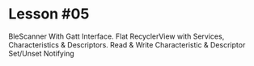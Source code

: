 # Lesson #05
BleScanner With Gatt Interface. Flat RecyclerView with Services, Characteristics & Descriptors. Read & Write Characteristic & Descriptor
Set/Unset Notifying